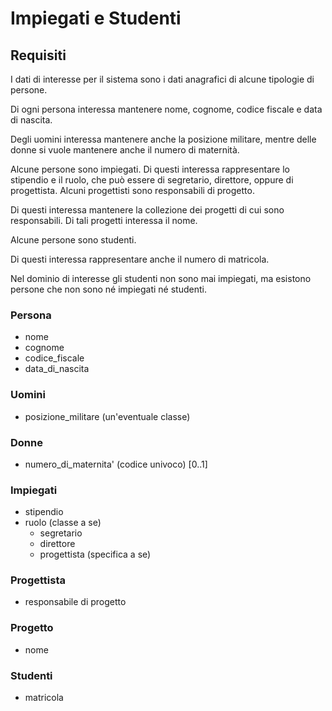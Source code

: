# Impiegati e Studenti 

## Requisiti

I dati di interesse per il sistema sono i dati anagrafici di alcune tipologie di persone.

Di ogni persona interessa mantenere nome, cognome, codice fiscale e data di nascita.

Degli uomini interessa mantenere anche la posizione militare, mentre delle donne si vuole mantenere anche il numero di maternità.

Alcune persone sono impiegati. Di questi interessa rappresentare lo stipendio e il ruolo, che può essere di segretario, direttore, oppure di progettista. Alcuni progettisti sono responsabili di progetto.

Di questi interessa mantenere la collezione dei progetti di cui sono responsabili. Di tali progetti interessa il nome.

Alcune persone sono studenti. 

Di questi interessa rappresentare anche il numero di matricola.

Nel dominio di interesse gli studenti non sono mai impiegati, ma esistono persone che non sono né impiegati né studenti.

### Persona

- nome
- cognome
- codice_fiscale
- data_di_nascita

### Uomini

- posizione_militare (un'eventuale classe)

### Donne

- numero_di_maternita' (codice univoco) [0..1]

<!-- - attributo: Stringa che rispetta la regex ^.{5}$ [1..5] -->
<!-- - attributo: Stringa con regex ^.{5}$ [1..5] -->
<!-- StringaSpeciale = Stringa che rispetta la regex ^.{5}$ -->

### Impiegati

- stipendio
- ruolo (classe a se)
    - segretario
    - direttore
    - progettista (specifica a se)

### Progettista

- responsabile di progetto

### Progetto

- nome

### Studenti

- matricola

